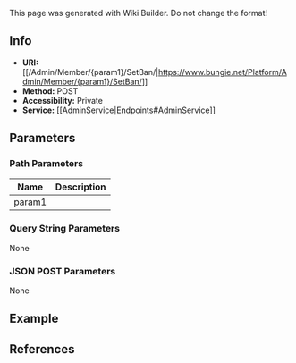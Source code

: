<span class="wiki-builder">This page was generated with Wiki Builder. Do not change the format!</span>

## Info

* **URI:** [[/Admin/Member/{param1}/SetBan/|https://www.bungie.net/Platform/Admin/Member/{param1}/SetBan/]]
* **Method:** POST
* **Accessibility:** Private
* **Service:** [[AdminService|Endpoints#AdminService]]

## Parameters
### Path Parameters
Name | Description
---- | -----------
param1 | 

### Query String Parameters
None

### JSON POST Parameters
None

## Example


## References
